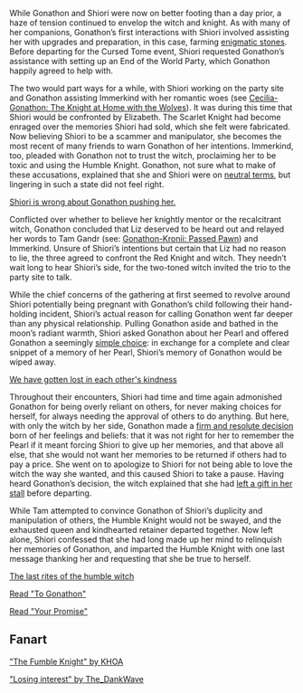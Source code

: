<!-- title: A Memory for a Memory, a Pearl for a Pearl -->

While Gonathon and Shiori were now on better footing than a day prior, a haze of tension continued to envelop the witch and knight. As with many of her companions, Gonathon’s first interactions with Shiori involved assisting her with upgrades and preparation, in this case, farming [enigmatic stones](https://www.youtube.com/watch?v=p5xrAxTh8ho&t=2465s). Before departing for the Cursed Tome event, Shiori requested Gonathon’s assistance with setting up an End of the World Party, which Gonathon happily agreed to help with.

The two would part ways for a while, with Shiori working on the party site and Gonathon assisting Immerkind with her romantic woes (see [Cecilia-Gonathon: The Knight at Home with the Wolves](#edge:cecilia-gigi)). It was during this time that Shiori would be confronted by Elizabeth. The Scarlet Knight had become enraged over the memories Shiori had sold, which she felt were fabricated. Now believing Shiori to be a scammer and manipulator, she becomes the most recent of many friends to warn Gonathon of her intentions. Immerkind, too, pleaded with Gonathon not to trust the witch, proclaiming her to be toxic and using the Humble Knight. Gonathon, not sure what to make of these accusations, explained that she and Shiori were on [neutral terms](https://www.youtube.com/watch?v=p5xrAxTh8ho&t=9716s), but lingering in such a state did not feel right.

[Shiori is wrong about Gonathon pushing her.](#embed:https://www.youtube.com/watch?v=p5xrAxTh8ho&t=9785s)

Conflicted over whether to believe her knightly mentor or the recalcitrant witch, Gonathon concluded that Liz deserved to be heard out and relayed her words to Tam Gandr (see: [Gonathon-Kronii: Passed Pawn](#edge:kronii-gigi)) and Immerkind. Unsure of Shiori’s intentions but certain that Liz had no reason to lie, the three agreed to confront the Red Knight and witch. They needn’t wait long to hear Shiori’s side, for the two-toned witch invited the trio to the party site to talk.

While the chief concerns of the gathering at first seemed to revolve around Shiori potentially being pregnant with Gonathon’s child following their hand-holding incident, Shiori’s actual reason for calling Gonathon went far deeper than any physical relationship. Pulling Gonathon aside and bathed in the moon’s radiant warmth, Shiori asked Gonathon about her Pearl and offered Gonathon a seemingly [simple choice](https://www.youtube.com/watch?v=p5xrAxTh8ho&t=14956s): in exchange for a complete and clear snippet of a memory of her Pearl, Shiori’s memory of Gonathon would be wiped away.

[We have gotten lost in each other's kindness](#embed:https://www.youtube.com/watch?v=p5xrAxTh8ho&t=15052s)

Throughout their encounters, Shiori had time and time again admonished Gonathon for being overly reliant on others, for never making choices for herself, for always needing the approval of others to do anything. But here, with only the witch by her side, Gonathon made a [firm and resolute decision](https://www.youtube.com/watch?v=p5xrAxTh8ho&t=15125s) born of her feelings and beliefs: that it was not right for her to remember the Pearl if it meant forcing Shiori to give up her memories, and that above all else, that she would not want her memories to be returned if others had to pay a price. She went on to apologize to Shiori for not being able to love the witch the way she wanted, and this caused Shiori to take a pause. Having heard Gonathon’s decision, the witch explained that she had [left a gift in her stall](https://www.youtube.com/watch?v=p5xrAxTh8ho&t=15402s) before departing.

While Tam attempted to convince Gonathon of Shiori’s duplicity and manipulation of others, the Humble Knight would not be swayed, and the exhausted queen and kindhearted retainer departed together. Now left alone, Shiori confessed that she had long made up her mind to relinquish her memories of Gonathon, and imparted the Humble Knight with one last message thanking her and requesting that she be true to herself.

[The last rites of the humble witch](#embed:https://youtu.be/tJ_YXGE3o2w?t=17762)

[Read "To Gonathon"](#text:to-gonathon)

[Read "Your Promise"](#text:your-promise)

## Fanart

["The Fumble Knight" by KHOA](https://x.com/KhoaPhan96/status/1920858870433391103)

["Losing interest" by The_DankWave](https://x.com/The_DankWave/status/1920202895640965586)